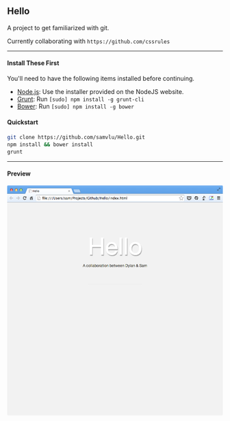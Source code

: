 ## Hello

A project to get familiarized with git.

Currently collaborating with `https://github.com/cssrules`


***

#### Install These First

You'll need to have the following items installed before continuing.

  * [Node.js](http://nodejs.org): Use the installer provided on the NodeJS website.
  * [Grunt](http://gruntjs.com/): Run `[sudo] npm install -g grunt-cli`
  * [Bower](http://bower.io): Run `[sudo] npm install -g bower`

#### Quickstart

```bash
git clone https://github.com/samvlu/Hello.git
npm install && bower install
grunt
```

***

#### Preview

![Preview](https://raw.githubusercontent.com/samvlu/Hello/master/images/preview.png)

